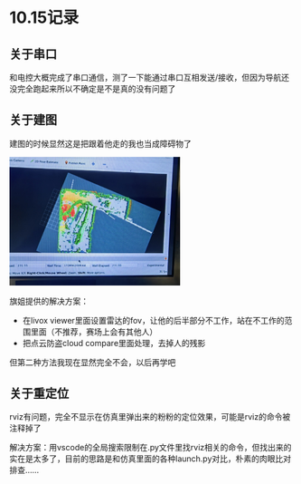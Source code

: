 # 10.15记录
## 关于串口
和电控大概完成了串口通信，测了一下能通过串口互相发送/接收，但因为导航还没完全跑起来所以不确定是不是真的没有问题了

## 关于建图
建图的时候显然这是把跟着他走的我也当成障碍物了

<img src="./pic/10.15-1.jpg" width="60%">

旗姐提供的解决方案：
- 在livox  viewer里面设置雷达的fov，让他的后半部分不工作，站在不工作的范围里面（不推荐，赛场上会有其他人）
- 把点云防盗cloud compare里面处理，去掉人的残影

但第二种方法我现在显然完全不会，以后再学吧

## 关于重定位
rviz有问题，完全不显示在仿真里弹出来的粉粉的定位效果，可能是rviz的命令被注释掉了

解决方案：用vscode的全局搜索限制在.py文件里找rviz相关的命令，但找出来的实在是太多了，目前的思路是和仿真里面的各种launch.py对比，朴素的肉眼比对排查……